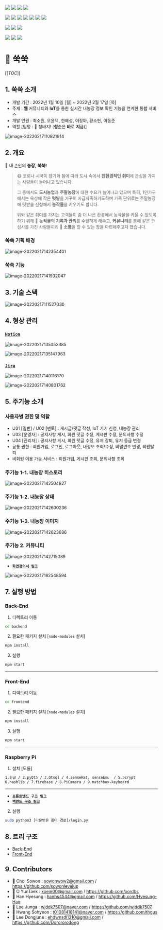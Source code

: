 <img src="https://img.shields.io/badge/REACT-17.0.0-76B900?style=for-the-badge&logo=react&logoColor=white"/> <img src="https://img.shields.io/badge/REDUX-4.1.2-76B900?style=for-the-badge&logo=redux&logoColor=white"/> <img src="https://img.shields.io/badge/MATERIAL UI-5.2.8-76B900?style=for-the-badge&logo=mui&logoColor=white"/> <img src="https://img.shields.io/badge/STYLED COMPONENTS-5.3.3-76B900?style=for-the-badge&logo=styledcomponents&logoColor=white"/>

<img src="https://img.shields.io/badge/NODE.JS-16.13.2-93b023?&style=for-the-badge&logo=node.js&logoColor=white"/> <img src="https://img.shields.io/badge/SWAGGER-6.1.0-93b023?&style=for-the-badge&logo=swagger&logoColor=white"/> <img src="https://img.shields.io/badge/jwt-8.5.1-93b023?&style=for-the-badge&logo=&logoColor=white"/> <img src="https://img.shields.io/badge/EXPRESS.JS-4.17.1-93b023?&style=for-the-badge&logo=express&logoColor=white"/> <img src="https://img.shields.io/badge/mybatis-0.6.5-93b023?&style=for-the-badge&logo=&logoColor=white"/> <img src="https://img.shields.io/badge/cors-2.8.5-93b023?&style=for-the-badge&logo=&logoColor=white"/> <img src="https://img.shields.io/badge/multer-1.4.4-93b023?&style=for-the-badge&logo=&logoColor=white"/>

<img src="https://img.shields.io/badge/qt-5.0.0-93b023?&style=for-the-badge&logo=qt&logoColor=white"/> <img src="https://img.shields.io/badge/raspberry pi-4.0.0-93b023?&style=for-the-badge&logo=raspberrypi&logoColor=white"/> <img src="https://img.shields.io/badge/linux-11.0.0-93b023?&style=for-the-badge&logo=linux&logoColor=white"/>

<img src="https://img.shields.io/badge/MYSQL-8.0.28-93b023?&style=for-the-badge&logo=mysql&logoColor=white"/> <img src="https://img.shields.io/badge/docker-20.10.12-93b023?&style=for-the-badge&logo=docker&logoColor=white"/> <img src="https://img.shields.io/badge/jenkins-2.319.2-93b023?&style=for-the-badge&logo=jenkins&logoColor=white"/> 



#  🥕 쑥쑥

[[_TOC_]]



## 1. 쑥쑥 소개

- 개발 기간 : 2022년 1월 10일 [월] ~ 2022년 2월 17일 [목]
- 주제 : **웹** 커뮤니티와 **IoT**를 통한 실시간 내농장 정보 확인 기능을 연계한 통합 서비스
- 개발 인원 : 최소원, 오윤택, 한혜성, 이정아, 황소현, 이동준
- 역할 [팀명 : 👖 청바지! (**청**춘은 **바**로 **지**금)]

![image-20220217110821914](/uploads/7e90f703863f90c8c09d410b7b65086e/image-20220217110821914.png)





## 2. 개요

🥕 내 손안의 **농장,** **쑥쑥!**

> 😷 코로나 시국이 장기화 됨에 따라 도시 속에서 **친환경적인 취미**에 관심을 가지는 사람들이 늘어나고 있습니다.
>
> 그 중에서도 **도시농업**과 **주말농장**에 대한 수요가 늘어나고 있으며 특히, 1인가구에서는 옥상에 작은 **텃밭**을 가꾸어
> 자급자족하기도하며 가족 단위로는 주말농장에 텃밭을 신청해서 **농작물**을 키우기도 합니다.
>
> 위와 같은 취미를 가지는 고객들이 좀 더 나은 환경에서 농작물을 키울 수 있도록 하기 위해 📝 **농작물의 기록과 관리**를
> 수월하게 해주고, **커뮤니티**를 통해 같은 관심사를 가진 사람들끼리 💬 **소통**을 할 수 있는 장을 마련해주고자 했습니다.



### 쑥쑥 기획 배경

![image-20220217142354401](/uploads/c61f4b9bc77668e5981038f5aa75b7ef/image-20220217142354401.png)



### 쑥쑥 기능

![image-20220217141932047](/uploads/3b76d761b4b3864babaf9cefe83eb8ec/image-20220217141932047.png)





## 3. 기술 스택

![image-20220217111527030](/uploads/3627a683775b974b7d33c09c0c8f85de/image-20220217111527030.png)





## 4. 형상 관리

### [`Notion`](https://www.notion.so/5934c5579cec4460818bad76641363d0?v=700fdcd203754c4088ba9a5bd50e91aa)

![image-20220217135053385](/uploads/cd58f97ae4411b1eb1896aacafd2a842/image-20220217135053385.png)

![image-20220217135147963](/uploads/46462d80a92d04ad5efbb5463baef8dc/image-20220217135147963.png)



### [`Jira`](https://www.notion.so/JIRA-1d2c1288517c45719a3fc98346f8d153)

![image-20220217140116170](/uploads/6c05b99db730c2853aec2166d25a7b14/image-20220217140116170.png)

![image-20220217140801762](/uploads/575c47660ab163879d80fe3f5f9dfd76/image-20220217140801762.png)





## 5. 주기능 소개

### 사용자별 권한 및 역할

- U01 [일반] / U02 [멘토] : 게시글/댓글 작성, IoT 기기 신청, 내농장 관리
- U03 [운영자] : 공지사항 게시, 회원 댓글 수정, 게시판 수정, 문의사항 수정
- U04 [관리자] : 공지사항 게시, 회원 댓글 수정, 유저 강퇴, 유저 등급 변경
- 공통 권한 : 회원가입, 로그인, 로그아웃, 내정보 조회/수정, 비밀번호 변경, 회원탈퇴
- 비회원 이용 가능 서비스 : 회원가입, 게시판 조회, 문의사항 조회



### 주기능 1-1. 내농장 히스토리

![image-20220217142504927](/uploads/b4786bc64d1ff59c3ec72cec8956d836/image-20220217142504927.png)



### 주기능 1-2. 내농장 상태

![image-20220217142600236](/uploads/3ba7c33341f066170d8a8b1f96ec36b3/image-20220217142600236.png)



### 주기능 1-3. 내농장 이미지

![image-20220217142623686](/uploads/cea5f51704e3f34ca6c0ad97e30fe822/image-20220217142623686.png)



### 주기능 2. 커뮤니티

![image-20220217142715089](/uploads/cce638001599b29098506f78b9f433ce/image-20220217142715089.png)





- [**`화면정의서 링크`**](Outputs/화면정의서/화면정의서.pdf)

![image-20220217162548594](/uploads/d3ea2396a391b9cd4fd2e0b795c8e781/image-20220217162548594.png)





## 7. 실행 방법

### Back-End

1. 디렉토리 이동

```bash
cd backend
```



2. 필요한 패키지 설치 [`node-modules` 설치]

```bash
npm install
```



3. 실행

```bash
npm start
```

---



### Front-End

1. 디렉토리 이동

```bash
cd frontend
```



2. 필요한 패키지 설치 [`node-modules` 설치]

```bash
npm install
```



3. 실행

```bash
npm start
```

---



### Raspberry Pi

1. 설치 [모듈]

```bash
1.한글 / 2.pyQt5 / 3.Qtsql / 4.senseHat, senseEmu  / 5.bcrypt
6.hashlib / 7.firebase / 8.PiCamera / 9.matchbox-keyboard
```


---
- [**`프론트엔드 구조 링크`**](https://bronzed-gateway-8e0.notion.site/9f89212c19d94ea599a571e9501b7bac)
- [**`백엔드 구조 링크`**](https://bronzed-gateway-8e0.notion.site/91042099bb6440fd88c4bfa48a3e4dcd)

2. 실행

```bash
sudo python3 [다운받은 폴더 경로]/login.py
```





## 8. 트리 구조

- [Back-End]()
- [Front-End]()





## 9. Contributors

- 🦆 Choi Sowon : sowonwow2@gmail.com / https://github.com/sowonlevelup
- 🐫 O YunTaek : xoem00@gmail.com / https://github.com/xordbs
- 🐹 Han Hyesung : hanhs4544@gmail.com / https://github.com/Hyesung-Han
- 🐸 Lee Junga : wjddk7507@naver.com / https://github.com/wjddk7507
- 🐂 Hwang Sohyeon : t01081418141@naver.com / https://github.com/thgus
- 🦍 Lee Dongjune : ehdwnsdl1210@gmail.com / https://github.com/Dorororodong
